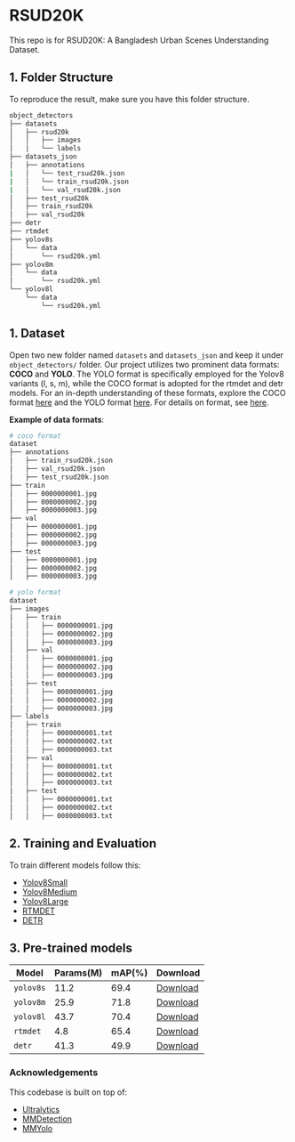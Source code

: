 # RSUD20K

This repo is for RSUD20K: A Bangladesh Urban Scenes Understanding Dataset.

## 1. Folder Structure
To reproduce the result, make sure you have this folder structure.
```bash
object_detectors
├── datasets
│   ├── rsud20k
│   │   ├── images
│   │   └── labels
├── datasets_json
│   ├── annotations
|   │   └── test_rsud20k.json
|   │   └── train_rsud20k.json
|   │   └── val_rsud20k.json
│   ├── test_rsud20k
│   ├── train_rsud20k
│   ├── val_rsud20k
├── detr
├── rtmdet
├── yolov8s
│   └── data
│       └── rsud20k.yml
├── yolov8m
│   └── data
│       └── rsud20k.yml
└── yolov8l
    └── data
        └── rsud20k.yml
```
## 1. Dataset

Open two new folder named `datasets` and `datasets_json` and keep it under `object_detectors/` folder. Our project utilizes two prominent data formats: **COCO** and **YOLO**. The YOLO format is specifically employed for the Yolov8 variants (l, s, m), while the COCO format is adopted for the rtmdet and detr models. For an in-depth understanding of these formats, explore the COCO format [here](https://roboflow.com/formats/coco-json) and the YOLO format [here](https://roboflow.com/formats/yolov8-pytorch-txt). For details on format, see [here](https://github.com/meituan/YOLOv6/blob/main/docs/Train_custom_data.md#1-prepare-your-own-dataset).

**Example of data formats**:

```bash
# coco format
dataset
├── annotations
│   ├── train_rsud20k.json
│   ├── val_rsud20k.json
│   ├── test_rsud20k.json
├── train
│   ├── 0000000001.jpg
│   ├── 0000000002.jpg
│   ├── 0000000003.jpg
├── val
│   ├── 0000000001.jpg
│   ├── 0000000002.jpg
│   ├── 0000000003.jpg
├── test
│   ├── 0000000001.jpg
│   ├── 0000000002.jpg
│   ├── 0000000003.jpg
```

```bash
# yolo format
dataset
├── images
│   ├── train
│   │   ├── 0000000001.jpg
│   │   ├── 0000000002.jpg
│   │   ├── 0000000003.jpg
│   ├── val
│   │   ├── 0000000001.jpg
│   │   ├── 0000000002.jpg
│   │   ├── 0000000003.jpg
│   ├── test
│   │   ├── 0000000001.jpg
│   │   ├── 0000000002.jpg
│   │   ├── 0000000003.jpg
├── labels
│   ├── train
│   │   ├── 0000000001.txt
│   │   ├── 0000000002.txt
│   │   ├── 0000000003.txt
│   ├── val
│   │   ├── 0000000001.txt
│   │   ├── 0000000002.txt
│   │   ├── 0000000003.txt
│   ├── test
│   │   ├── 0000000001.txt
│   │   ├── 0000000002.txt
│   │   ├── 0000000003.txt
```

## 2. Training and Evaluation

To train different models follow this:

- [Yolov8Small](https://github.com/hasibzunair/RSUD20K/tree/models/object_detectors/yolov8s)
- [Yolov8Medium](https://github.com/hasibzunair/RSUD20K/tree/models/object_detectors/yolov8m)
- [Yolov8Large](https://github.com/hasibzunair/RSUD20K/tree/models/object_detectors/yolov8l)
- [RTMDET](https://github.com/hasibzunair/RSUD20K/tree/models/object_detectors/rtmdet)
- [DETR](https://github.com/hasibzunair/RSUD20K/tree/models/object_detectors/detr)

##  3. Pre-trained models

| Model          | Params(M)	      | mAP(%) | Download    |
|------------------|------------------|---------|-------------|
| `yolov8s`        | 11.2 | 69.4   | [Download](https://github.com/hasibzunair/bdss20k-dataset/releases/download/0.0.1/best.pt) |
| `yolov8m` | 25.9  | 71.8  | [Download](https://github.com/hasibzunair/bdss20k-dataset/releases/download/0.0.2/best.pt) |
| `yolov8l`           | 43.7          | 70.4   | [Download](https://github.com/hasibzunair/bdss20k-dataset/releases/download/0.0.3/best.pt) |
| `rtmdet`           | 4.8          | 65.4   | [Download](https://github.com/hasibzunair/bdss20k-dataset/releases/download/0.0.4/best_coco_bbox_mAP_epoch_363.pth) |
| `detr`           | 41.3          | 49.9   | [Download](https://github.com/hasibzunair/bdss20k-dataset/releases/download/0.0.5/epoch_400.pth) |


### Acknowledgements

This codebase is built on top of:

- [Ultralytics](https://github.com/ultralytics/ultralytics)
- [MMDetection](https://github.com/open-mmlab/mmdetection)
- [MMYolo](https://github.com/open-mmlab/mmyolo)
